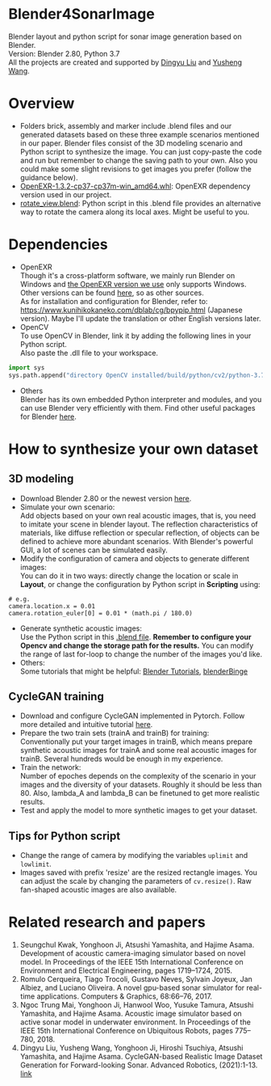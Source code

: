 # Blender4SonarImage
Blender layout and python script for sonar image generation based on Blender. <br>
Version: Blender 2.80, Python 3.7 <br>
All the projects are created and supported by [Dingyu Liu](https://github.com/LIUDINGYU) and [Yusheng Wang](https://github.com/sollynoay).
# Overview
- Folders brick, assembly and marker include .blend files and our generated datasets based on these three example scenarios mentioned in our paper. Blender files consist of the 3D modeling scenario and Python script to synthesize the image. You can just copy-paste the code and run but remember to change the saving path to your own. Also you could make some slight revisions to get images you prefer (follow the guidance below).
- [OpenEXR-1.3.2-cp37-cp37m-win_amd64.whl](https://github.com/LIUDINGYU/Blender4SonarImage/blob/master/OpenEXR-1.3.2-cp37-cp37m-win_amd64.whl): OpenEXR dependency version used in our project.
- [rotate_view.blend](https://github.com/LIUDINGYU/Blender4SonarImage/blob/master/rotate_view.blend): Python script in this .blend file provides an alternative way to rotate the camera along its local axes. Might be useful to you.
# Dependencies
- OpenEXR <br>
Though it's a cross-platform software, we mainly run Blender on Windows and [the OpenEXR version we use](https://github.com/LIUDINGYU/Blender4SonarImage/blob/master/OpenEXR-1.3.2-cp37-cp37m-win_amd64.whl) only supports Windows. Other versions can be found [here](https://packages.ubuntu.com/search?keywords=openexr), so as other sources.<br>
As for installation and configuration for Blender, refer to: https://www.kunihikokaneko.com/dblab/cg/bpypip.html (Japanese version). Maybe I'll update the translation or other English versions later.<br>
- OpenCV <br>
To use OpenCV in Blender, link it by adding the following lines in your Python script.<br>
Also paste the .dll file to your workspace.<br>
```python
import sys
sys.path.append("directory OpenCV installed/build/python/cv2/python-3.7/") 
```
- Others <br>
Blender has its own embedded Python interpreter and modules, and you can use Blender very efficiently with them. Find other useful packages for Blender [here](https://www.lfd.uci.edu/~gohlke/pythonlibs/#wxpython).

# How to synthesize your own dataset
## 3D modeling 
- Download Blender 2.80 or the newest version [here](https://www.blender.org/).
- Simulate your own scenario:<br>
Add objects based on your own real acoustic images, that is, you need to imitate your scene in blender layout. The reflection characteristics of materials, like diffuse reflection or specular reflection, of objects can be defined to achieve more abundant scenarios. With Blender's powerful GUI, a lot of scenes can be simulated easily.
- Modify the configuration of camera and objects to generate different images:<br>
You can do it in two ways: directly change the location or scale in **Layout**, or change the configuration by Python script in **Scripting** using:
```
# e.g.
camera.location.x = 0.01
camera.rotation_euler[0] = 0.01 * (math.pi / 180.0)
```
- Generate synthetic acoustic images: <br>
Use the Python script in this [.blend file](/assembly/marker_simulation.blend). **Remember to configure your Opencv and change the storage path for the results.** You can modify the range of last for-loop to change the number of the images you'd like.
- Others:<br>
Some tutorials that might be helpful:
[Blender Tutorials](https://www.youtube.com/channel/UCrXMyWVRmiXdMTpxxCsPuCQ/playlists), [blenderBinge](https://www.youtube.com/channel/UCrXMyWVRmiXdMTpxxCsPuCQ/playlists)

## CycleGAN training
- Download and configure CycleGAN implemented in Pytorch. Follow more detailed and intuitive tutorial [here](https://github.com/junyanz/pytorch-CycleGAN-and-pix2pix).
- Prepare the two train sets (trainA and trainB) for training:<br>
Conventionally put your target images in trainB, which means prepare synthetic acoustic images for trainA and some real acoustic images for trainB. Several hundreds would be enough in my experience.
- Train the network:<br>
Number of epoches depends on the complexity of the scenario in your images and the diversity of your datasets. Roughly it should be less than 80. Also, lambda_A and lambda_B can be finetuned to get more realistic results.
- Test and apply the model to more synthetic images to get your dataset.
## Tips for Python script
- Change the range of camera by modifying the variables `uplimit` and `lowlimit`.
- Images saved with prefix 'resize' are the resized rectangle images. You can adjust the scale by changing the parameters of `cv.resize()`. Raw fan-shaped acoustic images are also available.

# Related research and papers
1. Seungchul Kwak, Yonghoon Ji, Atsushi Yamashita, and Hajime Asama. Development of acoustic camera-imaging simulator based on novel model. In Proceedings of the IEEE 15th International Conference on Environment and Electrical Engineering, pages 1719–1724, 2015.
2. Romulo Cerqueira, Tiago Trocoli, Gustavo Neves, Sylvain Joyeux, Jan Albiez, and Luciano Oliveira. A novel gpu-based sonar simulator for real-time applications. Computers & Graphics, 68:66–76, 2017.
3. Ngoc Trung Mai, Yonghoon Ji, Hanwool Woo, Yusuke Tamura, Atsushi Yamashita, and Hajime Asama. Acoustic image simulator based on active sonar model in underwater environment. In Proceedings of the IEEE 15th International Conference on Ubiquitous Robots, pages 775–780, 2018.
4. Dingyu Liu, Yusheng Wang, Yonghoon Ji, Hiroshi Tsuchiya, Atsushi Yamashita, and Hajime Asama. CycleGAN-based Realistic Image Dataset Generation for Forward-looking Sonar. Advanced Robotics, (2021):1-13. [link](https://doi.org/10.1080/01691864.2021.1873845)
